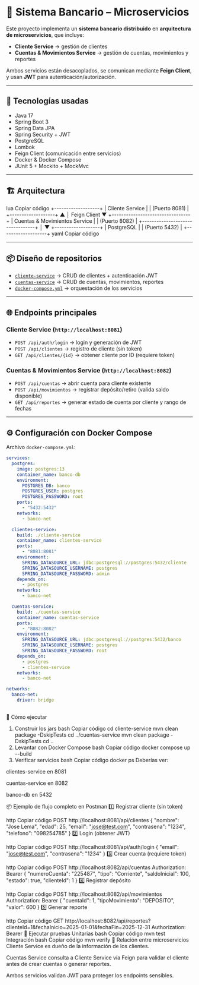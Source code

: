 # 🏦 Sistema Bancario – Microservicios

Este proyecto implementa un **sistema bancario distribuido** en **arquitectura de microservicios**, que incluye:

- **Cliente Service** → gestión de clientes
- **Cuentas & Movimientos Service** → gestión de cuentas, movimientos y reportes

Ambos servicios están desacoplados, se comunican mediante **Feign Client**, y usan **JWT** para autenticación/autorización.

---

## 🚀 Tecnologías usadas

- Java 17
- Spring Boot 3
- Spring Data JPA
- Spring Security + JWT
- PostgreSQL
- Lombok
- Feign Client (comunicación entre servicios)
- Docker & Docker Compose
- JUnit 5 + Mockito + MockMvc

---

## 🏗️ Arquitectura

lua
Copiar código
+-------------------+
|   Cliente Service |
|  (Puerto 8081)    |
+-------------------+
▲
│ Feign Client
▼
+---------------------------------+
|   Cuentas & Movimientos Service |
|           (Puerto 8082)         |
+---------------------------------+
│
▼
+-------------------+
|    PostgreSQL     |
|   (Puerto 5432)   |
+-------------------+
yaml
Copiar código

---

## 📦 Diseño de repositorios

- [`cliente-service`](./cliente-service) → CRUD de clientes + autenticación JWT
- [`cuentas-service`](./cuentas-service) → CRUD de cuentas, movimientos, reportes
- [`docker-compose.yml`](./docker-compose.yml) → orquestación de los servicios

---

## 🌐 Endpoints principales

### Cliente Service (`http://localhost:8081`)
- `POST /api/auth/login` → login y generación de JWT
- `POST /api/clientes` → registro de cliente (sin token)
- `GET /api/clientes/{id}` → obtener cliente por ID (requiere token)

### Cuentas & Movimientos Service (`http://localhost:8082`)
- `POST /api/cuentas` → abrir cuenta para cliente existente
- `POST /api/movimientos` → registrar depósito/retiro (valida saldo disponible)
- `GET /api/reportes` → generar estado de cuenta por cliente y rango de fechas

---

## ⚙️ Configuración con Docker Compose

Archivo `docker-compose.yml`:

```yaml
services:
  postgres:
    image: postgres:13
    container_name: banco-db
    environment:
      POSTGRES_DB: banco
      POSTGRES_USER: postgres
      POSTGRES_PASSWORD: root
    ports:
      - "5432:5432"
    networks:
      - banco-net

  clientes-service:
    build: ./cliente-service
    container_name: clientes-service
    ports:
      - "8081:8081"
    environment:
      SPRING_DATASOURCE_URL: jdbc:postgresql://postgres:5432/cliente
      SPRING_DATASOURCE_USERNAME: postgres
      SPRING_DATASOURCE_PASSWORD: admin
    depends_on:
      - postgres
    networks:
      - banco-net

  cuentas-service:
    build: ./cuentas-service
    container_name: cuentas-service
    ports:
      - "8082:8082"
    environment:
      SPRING_DATASOURCE_URL: jdbc:postgresql://postgres:5432/banco
      SPRING_DATASOURCE_USERNAME: postgres
      SPRING_DATASOURCE_PASSWORD: root
    depends_on:
      - postgres
      - clientes-service
    networks:
      - banco-net

networks:
  banco-net:
    driver: bridge
    
```
🏃 Cómo ejecutar
1. Construir los jars
bash
Copiar código
cd cliente-service
mvn clean package -DskipTests
cd ../cuentas-service
mvn clean package -DskipTests
cd ..
2. Levantar con Docker Compose
bash
Copiar código
docker compose up --build
3. Verificar servicios
bash
Copiar código
docker ps
Deberías ver:

clientes-service en 8081

cuentas-service en 8082

banco-db en 5432

📦 Ejemplo de flujo completo en Postman
1️⃣ Registrar cliente (sin token)

http
Copiar código
POST http://localhost:8081/api/clientes
{
  "nombre": "Jose Lema",
  "edad": 25,
  "email": "jose@test.com",
  "contrasena": "1234",
  "telefono": "098254785"
}
2️⃣ Login (obtener JWT)

http
Copiar código
POST http://localhost:8081/api/auth/login
{
  "email": "jose@test.com",
  "contrasena": "1234"
}
3️⃣ Crear cuenta (requiere token)

http
Copiar código
POST http://localhost:8082/api/cuentas
Authorization: Bearer <TOKEN>
{
  "numeroCuenta": "225487",
  "tipo": "Corriente",
  "saldoInicial": 100,
  "estado": true,
  "clienteId": 1
}
4️⃣ Registrar depósito

http
Copiar código
POST http://localhost:8082/api/movimientos
Authorization: Bearer <TOKEN>
{
  "cuentaId": 1,
  "tipoMovimiento": "DEPOSITO",
  "valor": 600
}
5️⃣ Generar reporte

http
Copiar código
GET http://localhost:8082/api/reportes?clienteId=1&fechaInicio=2025-01-01&fechaFin=2025-12-31
Authorization: Bearer <TOKEN>
🧪 Ejecutar pruebas
Unitarias
bash
Copiar código
mvn test
Integración
bash
Copiar código
mvn verify
🔗 Relación entre microservicios
Cliente Service es dueño de la información de los clientes.

Cuentas Service consulta a Cliente Service vía Feign para validar el cliente antes de crear cuentas o generar reportes.

Ambos servicios validan JWT para proteger los endpoints sensibles.